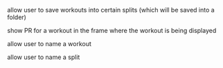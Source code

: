 allow user to save workouts into certain splits (which will be saved into a folder)

show PR for a workout in the frame where the workout is being displayed

allow user to name a workout 

allow user to name a split